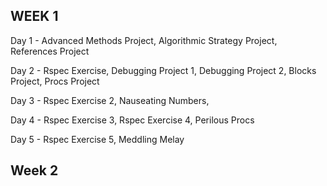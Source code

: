 WEEK 1
-------
Day 1 - Advanced Methods Project, Algorithmic Strategy Project, References Project

Day 2 - Rspec Exercise, Debugging Project 1, Debugging Project 2, Blocks Project, Procs Project

Day 3 - Rspec Exercise 2, Nauseating Numbers,

Day 4 - Rspec Exercise 3, Rspec Exercise 4, Perilous Procs

Day 5 - Rspec Exercise 5, Meddling Melay

Week 2
-----
